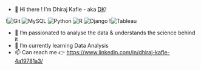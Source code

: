 - 👋 Hi there ! I’m Dhiraj Kafle - aka [DK][website]!

!<img alt="Git" src="https://img.shields.io/badge/git%20-%23FFFFFF.svg?&style=for-the-badge&logo=git&logoColor=orange"/>
<img alt="MySQL" src="https://img.shields.io/badge/MySQL-FFFFFF?logo=mysql&logoColor=orange&style=for-the-badge"/>
<img alt="Python" src="https://img.shields.io/badge/python-%23FFFFFF.svg?&style=for-the-badge&logo=python&logoColor=blue"/>
<img alt="R" src="https://img.shields.io/badge/r-%23FFFFFF.svg?&style=for-the-badge&logo=r&logoColor=blue"/>
<img alt="Django" src="https://img.shields.io/badge/django-%23FFFFFF.svg?&style=for-the-badge&logo=django&logoColor=darkgreen"/>
!<img alt="Tableau" src="https://img.shields.io/badge/tableau-%23FFFFFF.svg?&style=for-the-badge&logo=tableau&logoColor=blue"/>

- 👀 I’m passionated to analyse the data & understands the science behind it
- 🌱 I’m currently learning Data Analysis
- 📫 Can reach me 👉 https://www.linkedin.com/in/dhiraj-kafle-4a19781a3/


[website]: https://www.dhirajk.com.np
[linkedin]: https://www.linkedin.com/in/dhiraj-kafle-4a19781a3/


<!---
   ✨ It's about me ✨ 
--->
